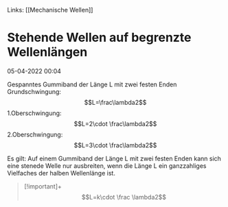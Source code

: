 Links: [[Mechanische Wellen]]
# Stehende Wellen auf begrenzte Wellenlängen
05-04-2022  00:04

Gespanntes Gummiband der Länge L mit zwei festen Enden
Grundschwingung: $$L=\frac\lambda2$$
1.Oberschwingung: $$L=2\cdot \frac\lambda2$$
2.Oberschwingung: $$L=3\cdot \frac\lambda2$$

Es gilt: Auf einem Gummiband der Länge L mit zwei festen Enden kann sich eine stenede Welle nur ausbreiten, wenn die Länge L ein ganzzahliges Vielfaches der halben Wellenlänge ist.
> [!important]+ 
> $$L=k\cdot \frac \lambda2$$

